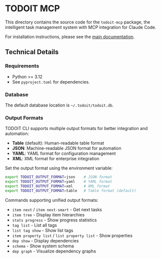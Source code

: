 # TODOIT MCP

This directory contains the source code for the `todoit-mcp` package, the intelligent task management system with MCP integration for Claude Code.

For installation instructions, please see the [main documentation](../docs/installation.md).

## Technical Details

### Requirements
- Python >= 3.12
- See `pyproject.toml` for dependencies.

### Database
The default database location is `~/.todoit/todoit.db`.

### Output Formats
TODOIT CLI supports multiple output formats for better integration and automation:

- **Table** (default): Human-readable table format
- **JSON**: Machine-readable JSON format for automation
- **YAML**: YAML format for configuration management
- **XML**: XML format for enterprise integration

Set the output format using the environment variable:
```bash
export TODOIT_OUTPUT_FORMAT=json    # JSON format
export TODOIT_OUTPUT_FORMAT=yaml    # YAML format  
export TODOIT_OUTPUT_FORMAT=xml     # XML format
export TODOIT_OUTPUT_FORMAT=table   # Table format (default)
```

Commands supporting unified output formats:
- `item next` / `item next-smart` - Get next tasks
- `item tree` - Display item hierarchies
- `stats progress` - Show progress statistics
- `tag list` - List all tags
- `list tag show` - Show list tags
- `item property list` / `list property list` - Show properties
- `dep show` - Display dependencies
- `schema` - Show system schema
- `dep graph` - Visualize dependency graphs
